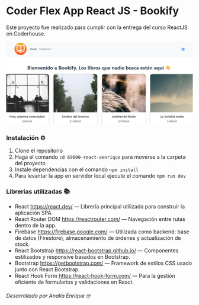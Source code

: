 # Coder Flex App React JS - Bookify

Este proyecto fue realizado para cumplir con la entrega del curso ReactJS en Coderhouse.

![Bookify Preview](BookifyReadMe.png)

### Instalación ⚙️

1. Clone el repositorio
2. Haga el comando `cd 69600-react-aenrique` para moverse a la carpeta del proyecto
3. Instale dependencias con el comando `npm install`
4. Para levantar la app en servidor local ejecute el comando `npm run dev`

### Librerias utilizadas 📚

- React https://react.dev/ — Librería principal utilizada para construir la aplicación SPA.
- React Router DOM https://reactrouter.com/ — Navegación entre rutas dentro de la app.
- Firebase https://firebase.google.com/ — Utilizada como backend: base de datos (Firestore), almacenamiento de órdenes y actualización de stock.
- React Bootstrap https://react-bootstrap.github.io/ — Componentes estilizados y responsive basados en Bootstrap.
- Bootstrap https://getbootstrap.com/ — Framework de estilos CSS usado junto con React Bootstrap.
- React Hook Form https://react-hook-form.com/ — Para la gestión eficiente de formularios y validaciones en React.





###### Desarrollado por Analía Enrique 🤓

